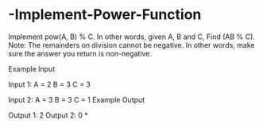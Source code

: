 # -Implement-Power-Function
Implement pow(A, B) % C. In other words, given A, B and C, Find (AB % C).
Note: The remainders on division cannot be negative. In other words, make sure the answer you return is non-negative.

Example Input

Input 1:
A = 2
B = 3
C = 3

Input 2:
A = 3
B = 3
C = 1
Example Output

Output 1:
2
Output 2:
0
*
